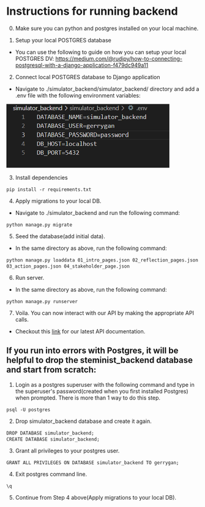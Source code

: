 # Instructions for running backend

0. Make sure you can python and postgres installed on your local machine.

1. Setup your local POSTGRES database
- You can use the following to guide on how you can setup your local POSTGRES DV: https://medium.com/@rudipy/how-to-connecting-postgresql-with-a-django-application-f479dc949a11

2. Connect local POSTGRES database to Django application
- Navigate to ./simulator_backend/simulator_backend/ directory and add a .env file with the following environment variables:

![environment variables](./img/environment_variables.png)

3. Install dependencies
```
pip install -r requirements.txt
```

4. Apply migrations to your local DB.
- Navigate to ./simulator_backend and run the following command:
```
python manage.py migrate
```

5. Seed the database(add initial data).
- In the same directory as above, run the following command:
```
python manage.py loaddata 01_intro_pages.json 02_reflection_pages.json 03_action_pages.json 04_stakeholder_page.json
```

6. Run server.
- In the same directory as above, run the following command:
```
python manage.py runserver
```

7. Voila. You can now interact with our API by making the appropriate API calls.
- Checkout this [link](https://docs.google.com/document/d/1mPsGafx3xefBldeQFl33UPGe8SpDAjI49Z4wJNDqltI/edit?usp=sharing) for our latest API documentation.


## If you run into errors with Postgres, it will be helpful to drop the steminist_backend database and start from scratch:
1. Login as a postgres superuser with the following command and type in the superuser's password(created when you first installed Postgres) when prompted.
There is more than 1 way to do this step.
```
psql -U postgres
```
2. Drop simulator_backend database and create it again.
```
DROP DATABASE simulator_backend;
CREATE DATABASE simulator_backend;
```
3. Grant all privileges to your postgres user.
```
GRANT ALL PRIVILEGES ON DATABASE simulator_backend TO gerrygan;
```
4. Exit postgres command line.
```
\q
```
5. Continue from Step 4 above(Apply migrations to your local DB).
